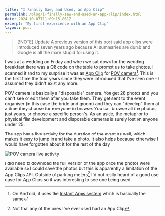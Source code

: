 ```yaml
---
title: "I Finally Saw, and Used, an App Clip"
permalink: /blog/i-finally-saw-and-used-an-app-clip/index.html
date: 2024-10-07T11:09:15.861Z
excerpt: "My first experience with an App Clip"
layout: post
---
```


> [!NOTE] Update
> A previous version of this post said app clips were introduced seven years ago because AI summaries are dumb and Google is all the more stupid for using it.

I was at a wedding on Friday and when we sat down for the wedding breakfast there was a QR code on the table to prompt us to take photos. I scanned it and to my surprise it was an [App Clip](https://apple.fandom.com/wiki/App_Clips) for [POV camera](https://pov.camera)[^1]. This is the first time the four years since they were introduced that I've seen one - I assumed they didn't exist any more.

POV camera is basically a "disposable" camera. You get 28 photos and you can't see or edit them after you take them. They get sent to the event organiser (in this case the bride and groom) and they can "develop" them at a time they choose for everyone to browse. You can browse all the photos, just yours, or choose a specific person's. As an aside, the metaphor to physical film development and disposable cameras is surely lost on anyone under 25.

The app has a live activity for the duration of the event as well, which makes it easy to jump in and take a photo. It also helps because otherwise I would have forgotten about it for the rest of the day.

![POV camera live activity](https://cdn.rknight.me/site/pov-live-activity.jpg)

I did need to download the full version of the app once the photos were available so I could save the photos but this is apparently a limitation of the App Clips API. Outside of parking meters[^2] I'd not really heard of a good use case for App Clips so it was interesting to see one being used.

[^1]: On Android, it uses the [Instant Apps system](https://developer.android.com/topic/google-play-instant) which is basically the same
[^2]: Not that any of the ones I've ever used had an App Clip
